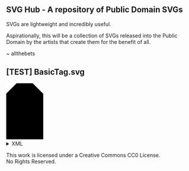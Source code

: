 ## SVG Hub - A repository of Public Domain SVGs

SVGs are lightweight and incredibly useful.

Aspirationally, this will be a collection of SVGs released into the Public Domain by the artists that create them for the benefit of all.

~ allthebets


## [TEST] BasicTag.svg
<img src="https://raw.githubusercontent.com/allthebets/svghub/main/SVGs/BasicTag.svg" width="100">
<details><summary>XML</summary>
<p>
  <code>
    <svg xmlns="http://www.w3.org/2000/svg" viewBox="0 0 363 549">
      <defs>
        <style>
          .BasicTag {
            stroke:#000;
            fill:#000;
            stroke-miterlimit:10;
            stroke-width:2px;
          }
        </style>
      </defs>
        <g class="BasicTag">
          <polygon points="362 547.97 362 103.98 259.01 1 101.98 1 1 101.97 1.04 548 362 547.97"/>
        </g>
    </svg>
  </code>
</p>
</details>
<p alight="center">
  This work is licensed under a Creative Commons CC0 License.
<br />
  No Rights Reserved.
</p>
